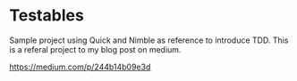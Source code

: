 # Testables

Sample project using Quick and Nimble as reference to introduce TDD. 
This is a referal project to my blog post on medium. 

https://medium.com/p/244b14b09e3d
